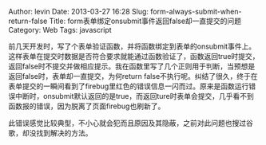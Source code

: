 Author: levin
Date: 2013-03-27 16:28
Slug: form-always-submit-when-return-false
Title: form表单绑定onsubmit事件返回false却一直提交的问题
Category: Web
Tags: javascript

前几天开发时，写了个表单验证函数，并将函数绑定到表单的onsubmit事件上。这样表单在提交时数据是否符合要求就能通过函数验证了，函数返回true时提交，返回false时不提交并做相应提示。<!-- more -->我在函数里写了几个正则用于判断，当预想是返回false时，表单却一直提交，为何return false不执行呢。纠结了很久，终于在表单提交的一瞬间看到了firebug里红色的错误信息一闪而过。原来是函数运行错误中断时，onsubmit默认返回的是true，而返回ture时表单会提交，几乎看不到函数报的错误，因为脱离了页面firebug也刷新了。

此错误感觉比较典型，不小心就会犯而且原因及其隐蔽，之前对此问题也搜过谷歌，却没找到解决的方法。
